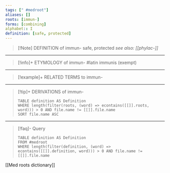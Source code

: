 ```yaml
---
tags: [" #medroot"]
aliases: []
roots: [immun-]
forms: [combining]
alphabet:: I
definition: [safe, protected]
---
```

>[!Note] DEFINITION of immun-
>safe, protected
>*see also: [[phylac-]]*
_____
>[!info]+ ETYMOLOGY of immun-
>#latin immunis (exempt)
_____
>[!example]+ RELATED TERMS to immun-
>
_____
>[!tip]+ DERIVATIONS of immun-
>```dataview
>TABLE definition AS Definition 
>WHERE length(filter(roots, (word) => econtains([[]].roots, word))) > 0 AND file.name != [[]].file.name
>SORT file.name ASC
>```
___
>[!faq]- Query
>```dataview
>TABLE definition AS Definition
>FROM #medroot
>WHERE length(filter(definition, (word) => econtains([[]].definition, word))) > 0 AND file.name != [[]].file.name
>```

[[Med roots dictionary]]